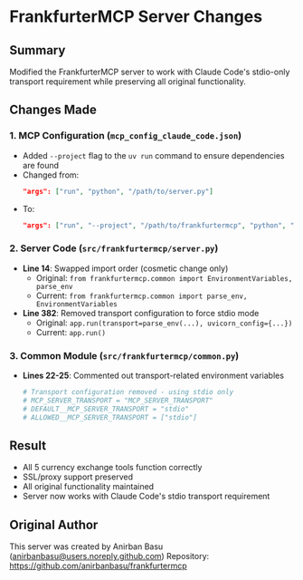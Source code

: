 # FrankfurterMCP Server Changes

## Summary
Modified the FrankfurterMCP server to work with Claude Code's stdio-only transport requirement while preserving all original functionality.

## Changes Made

### 1. MCP Configuration (`mcp_config_claude_code.json`)
- Added `--project` flag to the `uv run` command to ensure dependencies are found
- Changed from:
  ```json
  "args": ["run", "python", "/path/to/server.py"]
  ```
- To:
  ```json
  "args": ["run", "--project", "/path/to/frankfurtermcp", "python", "/path/to/server.py"]
  ```

### 2. Server Code (`src/frankfurtermcp/server.py`)
- **Line 14**: Swapped import order (cosmetic change only)
  - Original: `from frankfurtermcp.common import EnvironmentVariables, parse_env`
  - Current: `from frankfurtermcp.common import parse_env, EnvironmentVariables`
- **Line 382**: Removed transport configuration to force stdio mode
  - Original: `app.run(transport=parse_env(...), uvicorn_config={...})`
  - Current: `app.run()`

### 3. Common Module (`src/frankfurtermcp/common.py`)
- **Lines 22-25**: Commented out transport-related environment variables
  ```python
  # Transport configuration removed - using stdio only
  # MCP_SERVER_TRANSPORT = "MCP_SERVER_TRANSPORT"
  # DEFAULT__MCP_SERVER_TRANSPORT = "stdio"
  # ALLOWED__MCP_SERVER_TRANSPORT = ["stdio"]
  ```

## Result
- All 5 currency exchange tools function correctly
- SSL/proxy support preserved
- All original functionality maintained
- Server now works with Claude Code's stdio transport requirement

## Original Author
This server was created by Anirban Basu (anirbanbasu@users.noreply.github.com)
Repository: https://github.com/anirbanbasu/frankfurtermcp
